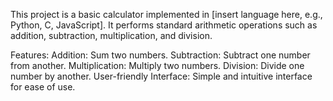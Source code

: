 
This project is a basic calculator implemented in [insert language here, e.g., Python, C, JavaScript]. It performs standard arithmetic operations such as addition, subtraction, multiplication, and division.

Features:
Addition: Sum two numbers.
Subtraction: Subtract one number from another.
Multiplication: Multiply two numbers.
Division: Divide one number by another.
User-friendly Interface: Simple and intuitive interface for ease of use.
